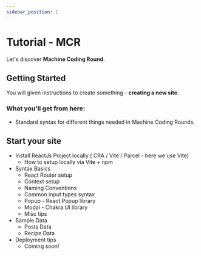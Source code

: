 ```yaml
---
sidebar_position: 1
---
```


# Tutorial - MCR

Let's discover **Machine Coding Round**.

## Getting Started

You will given instructions to create something - **creating a new site**.

### What you'll get from here:

- Standard syntax for different things needed in Machine Coding Rounds. 

## Start your site
- Install ReactJs Project locally ( CRA / Vite / Parcel - here we use Vite)
    - How to setup locally via Vite + npm
- Syntax Basics
    - React Router setup
    - Context setup
    - Naming Conventions
    - Common input types syntax
    - Popup - React Popup library
    - Modal - Chakra UI library 
    - Misc tips 
- Sample Data 
    - Posts Data 
    - Recipe Data 
- Deployment tips
    - Coming soon!
